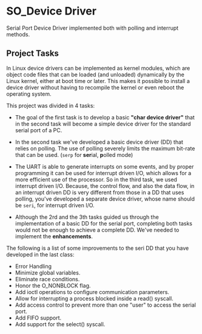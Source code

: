 # SO_Device Driver
Serial Port Device Driver implemented both with polling and interrupt methods.

## Project Tasks
In Linux device drivers can be implemented as kernel modules, which are object code files that can be loaded (and unloaded) dynamically by the Linux kernel, either at boot time or later. This makes it possible to install a device driver without having to recompile the kernel or even reboot the operating system.

This project was divided in 4 tasks:
- The goal of the first task is to develop a basic **"char device driver"** that in the second task will become a simple device driver for the standard serial port of a PC.
- In the second task we've developed a basic device driver (DD) that relies on polling. The use of polling severely limits the maximum bit-rate that can be used. (``serp`` for **ser**ial, **p**olled mode)

- The UART is able to generate interrupts on some events, and by proper programming it can be used for interrupt driven I/O, which allows for a more efficient use of the processor. So in the third task, we used interrupt driven I/O. Because, the control flow, and also the data flow, in an interrupt driven DD is very different from those in a DD that uses polling, you've developed a separate device driver, whose name should be ``seri``, for interrupt driven I/O.

- Although the 2rd and the 3th tasks guided us through the implementation of a basic DD for the serial port, completing both tasks would not be enough to achieve a complete DD. We've needed to implement the **enhancements**.

The following is a list of some improvements to the seri DD that you have developed in the last class:
- Error Handling
- Minimize global variables.
- Eliminate race conditions.
- Honor the O_NONBLOCK flag.
- Add ioctl operations to configure communication parameters.
- Allow for interrupting a process blocked inside a read() syscall.
- Add access control to prevent more than one "user" to access the serial port.
- Add FIFO support.
- Add support for the select() syscall.
